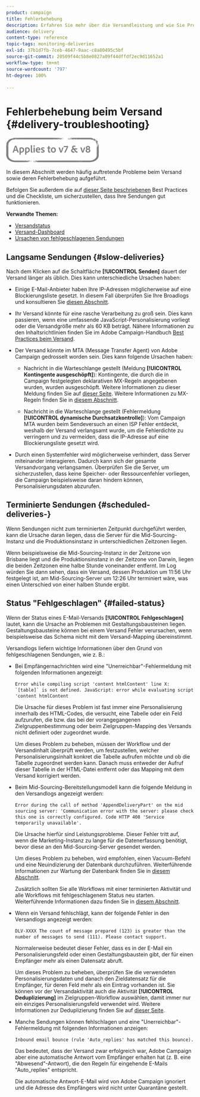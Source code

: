 ```yaml
---
product: campaign
title: Fehlerbehebung
description: Erfahren Sie mehr über die Versandleistung und wie Sie Probleme beim Versand-Monitoring beheben können.
audience: delivery
content-type: reference
topic-tags: monitoring-deliveries
exl-id: 37b1d7fb-7ceb-4647-9aac-c8a80495c5bf
source-git-commit: 20509f44c5b8e0827a09f44dffdf2ec9d11652a1
workflow-type: tm+mt
source-wordcount: '797'
ht-degree: 100%

---
```


# Fehlerbehebung beim Versand {#delivery-troubleshooting}

![](../../assets/common.svg)

In diesem Abschnitt werden häufig auftretende Probleme beim Versand sowie deren Fehlerbehebung aufgeführt.

Befolgen Sie außerdem die auf [dieser Seite beschriebenen](delivery-performances.md) Best Practices und die Checkliste, um sicherzustellen, dass Ihre Sendungen gut funktionieren.

**Verwandte Themen:**

* [Versandstatus](delivery-statuses.md)
* [Versand-Dashboard](delivery-dashboard.md)
* [Ursachen von fehlgeschlagenen Sendungen](understanding-delivery-failures.md)

## Langsame Sendungen {#slow-deliveries}

Nach dem Klicken auf die Schaltfläche **[!UICONTROL Senden]** dauert der Versand länger als üblich. Dies kann unterschiedliche Ursachen haben:

* Einige E-Mail-Anbieter haben Ihre IP-Adressen möglicherweise auf eine Blockierungsliste gesetzt. In diesem Fall überprüfen Sie Ihre Broadlogs und konsultieren Sie [diesen Abschnitt](about-deliverability.md).

* Ihr Versand könnte für eine rasche Verarbeitung zu groß sein. Dies kann passieren, wenn eine umfassende JavaScript-Personalisierung vorliegt oder die Versandgröße mehr als 60 KB beträgt. Nähere Informationen zu den Inhaltsrichtlinien finden Sie im Adobe Campaign-Handbuch [Best Practices beim Versand](delivery-best-practices.md).

* Der Versand könnte im MTA (Message Transfer Agent) von Adobe Campaign gedrosselt worden sein. Dies kann folgende Ursachen haben:

   * Nachricht in die Warteschlange gestellt (Meldung **[!UICONTROL Kontingente ausgeschöpft]**): Kontingente, die durch die in Campaign festgelegten deklarativen MX-Regeln angegebenen wurden, wurden ausgeschöpft. Weitere Informationen zu dieser Meldung finden Sie auf [dieser Seite](deliverability-faq.md). Weitere Informationen zu MX-Regeln finden Sie in [diesem Abschnitt](../../installation/using/email-deliverability.md#about-mx-rules).

   * Nachricht in die Warteschlange gestellt (Fehlermeldung **[!UICONTROL dynamische Durchsatzkontrolle]**): Vom Campaign MTA wurden beim Sendeversuch an einen ISP Fehler entdeckt, weshalb der Versand verlangsamt wurde, um die Fehlerdichte zu verringern und zu vermeiden, dass die IP-Adresse auf eine Blockierungsliste gesetzt wird.

* Durch einen Systemfehler wird möglicherweise verhindert, dass Server miteinander interagieren. Dadurch kann sich der gesamte Versandvorgang verlangsamen. Überprüfen Sie die Server, um sicherzustellen, dass keine Speicher- oder Ressourcenfehler vorliegen, die Campaign beispielsweise daran hindern können, Personalisierungsdaten abzurufen.

## Terminierte Sendungen {#scheduled-deliveries-}

Wenn Sendungen nicht zum terminierten Zeitpunkt durchgeführt werden, kann die Ursache daran liegen, dass die Server für die Mid-Sourcing-Instanz und die Produktionsinstanz in unterschiedlichen Zeitzonen liegen.

Wenn beispielsweise die Mid-Sourcing-Instanz in der Zeitzone von Brisbane liegt und die Produktionsinstanz in der Zeitzone von Darwin, liegen die beiden Zeitzonen eine halbe Stunde voneinander entfernt. Im Log würden Sie dann sehen, dass ein Versand, dessen Produktion um 11:56 Uhr festgelegt ist, am Mid-Sourcing-Server um 12:26 Uhr terminiert wäre, was einen Unterschied von einer halben Stunde ergibt.

## Status &quot;Fehlgeschlagen&quot; {#failed-status}

Wenn der Status eines E-Mail-Versands **[!UICONTROL Fehlgeschlagen]** lautet, kann die Ursache an Problemen mit Gestaltungsbausteinen liegen. Gestaltungsbausteine können bei einem Versand Fehler verursachen, wenn beispielsweise das Schema nicht mit dem Versand-Mapping übereinstimmt.

Versandlogs liefern wichtige Informationen über den Grund von fehlgeschlagenen Sendungen, wie z. B.:

* Bei Empfängernachrichten wird eine &quot;Unerreichbar&quot;-Fehlermeldung mit folgenden Informationen angezeigt:

   ```
   Error while compiling script 'content htmlContent' line X: `[table]` is not defined. JavaScript: error while evaluating script 'content htmlContent
   ```

   Die Ursache für dieses Problem ist fast immer eine Personalisierung innerhalb des HTML-Codes, die versucht, eine Tabelle oder ein Feld aufzurufen, die bzw. das bei der vorangegangenen Zielgruppenbestimmung oder beim Zielgruppen-Mapping des Versands nicht definiert oder zugeordnet wurde.

   Um dieses Problem zu beheben, müssen der Workflow und der Versandinhalt überprüft werden, um festzustellen, welcher Personalisierungsinhalt konkret die Tabelle aufrufen möchte und ob die Tabelle zugeordnet werden kann. Danach muss entweder der Aufruf dieser Tabelle in der HTML-Datei entfernt oder das Mapping mit dem Versand korrigiert werden.

* Beim Mid-Sourcing-Bereitstellungsmodell kann die folgende Meldung in den Versandlogs angezeigt werden:

   ```
   Error during the call of method 'AppendDeliveryPart' on the mid sourcing server: 'Communication error with the server: please check this one is correctly configured. Code HTTP 408 'Service temporarily unavailable'.
   ```

   Die Ursache hierfür sind Leistungsprobleme. Dieser Fehler tritt auf, wenn die Marketing-Instanz zu lange für die Datenerfassung benötigt, bevor diese an den Mid-Sourcing-Server gesendet werden.

   Um dieses Problem zu beheben, wird empfohlen, einen Vacuum-Befehl und eine Neuindizierung der Datenbank durchzuführen. Weiterführende Informationen zur Wartung der Datenbank finden Sie in [diesem Abschnitt](../../production/using/recommendations.md).

   Zusätzlich sollten Sie alle Workflows mit einer terminierten Aktivität und alle Workflows mit fehlgeschlagenem Status neu starten. Weiterführende Informationen dazu finden Sie in [diesem Abschnitt](../../workflow/using/scheduler.md).

* Wenn ein Versand fehlschlägt, kann der folgende Fehler in den Versandlogs angezeigt werden:

   ```
   DLV-XXXX The count of message prepared (123) is greater than the number of messages to send (111). Please contact support.
   ```

   Normalerweise bedeutet dieser Fehler, dass es in der E-Mail ein Personalisierungsfeld oder einen Gestaltungsbaustein gibt, der für einen Empfänger mehr als einen Datensatz abruft.

   Um dieses Problem zu beheben, überprüfen Sie die verwendeten Personalisierungsdaten und danach den Zieldatensatz für die Empfänger, für deren Feld mehr als ein Eintrag vorhanden ist. Sie können vor der Versandaktivität auch die Aktivität **[!UICONTROL Deduplizierung]** im Zielgruppen-Workflow auswählen, damit immer nur ein einziges Personalisierungsfeld verwendet wird. Weitere Informationen zur Deduplizierung finden Sie auf [dieser Seite](../../workflow/using/deduplication.md).

* Manche Sendungen können fehlschlagen und eine &quot;Unerreichbar&quot;-Fehlermeldung mit folgenden Informationen anzeigen:

   ```
   Inbound email bounce (rule 'Auto_replies' has matched this bounce).
   ```

   Das bedeutet, dass der Versand zwar erfolgreich war, Adobe Campaign aber eine automatische Antwort vom Empfänger erhalten hat (z. B. eine &quot;Abwesend&quot;-Antwort), die den Regeln für eingehende E-Mails &quot;Auto_replies&quot; entspricht.

   Die automatische Antwort-E-Mail wird von Adobe Campaign ignoriert und die Adresse des Empfängers wird nicht unter Quarantäne gestellt.
